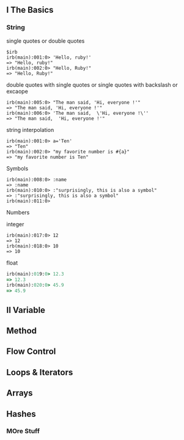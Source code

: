 ## I The Basics

### String 

single quotes or double quotes

```
$irb
irb(main):001:0> 'Hello, ruby!'
=> "Hello, ruby!"
irb(main):002:0> "Hello, Ruby!"
=> "Hello, Ruby!"
```

double quotes with single quotes or single quotes with backslash or excaope 

```
irb(main):005:0> "The man said, 'Hi, everyone !'"
=> "The man said, 'Hi, everyone !'"
irb(main):006:0> 'The man said,  \'Hi, everyone !\''
=> "The man said,  'Hi, everyone !'"
```

string interpolation

```
irb(main):001:0> a='Ten'
=> "Ten"
irb(main):002:0> "my favorite number is #{a}"
=> "my favorite number is Ten"
```

Symbols

```
irb(main):008:0> :name
=> :name
irb(main):010:0> :"surprisingly, this is also a symbol"
=> :"surprisingly, this is also a symbol"
irb(main):011:0>
```

Numbers 

integer

```
irb(main):017:0> 12
=> 12
irb(main):018:0> 10
=> 10
```

float 

```ruby
irb(main):019:0> 12.3
=> 12.3
irb(main):020:0> 45.9
=> 45.9
```

## II Variable

## Method 

## Flow Control

## Loops & Iterators

## Arrays

## Hashes

### MOre Stuff